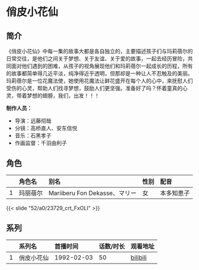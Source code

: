 # 俏皮小花仙


## 简介

《俏皮小花仙》中每一集的故事大都是各自独立的，主要描述孩子们与玛莉蓓尔的日常交往，是他们之间关于梦想、关于友谊、关于爱的故事，一起去经历冒险，共同面对他们遇到的困难，从孩子的视角展现他们和玛莉蓓尔一起成长的历程，所有的故事都简单得几近平淡，纯净得近乎透明，但那却是一种让人不忍触及的美丽。
玛莉蓓尔是一位花魔法使，她使用花魔法让鲜花盛开在每个人的心中，来抚慰人们受伤的心灵，帮助人们找寻梦想，鼓励人们更坚强。准备好了吗？怀着童真的心灵，带着梦想的翅膀，我们，出发！！！

**制作人员：**
- 导演：远藤彻哉
- 分镜：高桥直人、安东信悦
- 音乐：石黑孝子
- 作画监督：千羽由利子

## 角色

|     |   角色名   |   别名  | 性别 |  配音  |
|:--- |:------  |:----      |:---  |:--   |
| 1 | 玛丽蓓尔 | Mariiberu Fon Dekasse、マリー | 女 | 本多知恵子 |

{{< slide "52/a0/23729_crt_FxOLI" >}}

## 系列

|     |   系列名   |   首播时间  | 话数/时长  | 观看地址 |
|:---  |:------    |:----      |:---       |:---  |
| 1 | 俏皮小花仙 | 1992-02-03 | 50 | [bilibili](https://www.bilibili.com/video/BV1ms411R7bX)  |

<!--
## 配乐

{{< music auto="https://y.qq.com/n/yqq/album/.html" >}}

## MAD

{{< media auto="mad/mary_bell" >}}
-->



